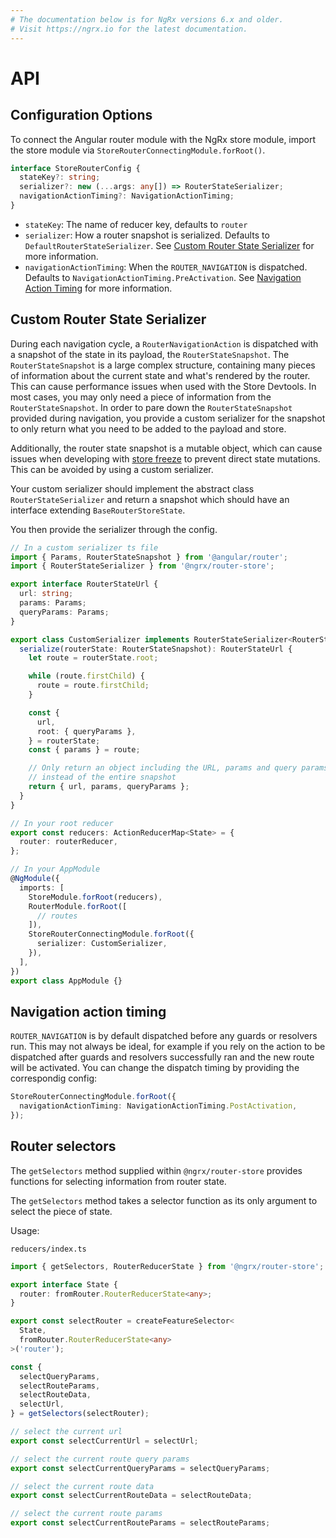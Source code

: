 ```yaml
---
# The documentation below is for NgRx versions 6.x and older.
# Visit https://ngrx.io for the latest documentation.
---
```


# API

## Configuration Options

To connect the Angular router module with the NgRx store module, import the store module via
`StoreRouterConnectingModule.forRoot()`.

```ts
interface StoreRouterConfig {
  stateKey?: string;
  serializer?: new (...args: any[]) => RouterStateSerializer;
  navigationActionTiming?: NavigationActionTiming;
}
```

- `stateKey`: The name of reducer key, defaults to `router`
- `serializer`: How a router snapshot is serialized. Defaults to `DefaultRouterStateSerializer`. See [Custom Router State Serializer](#custom-router-state-serializer) for more information.
- `navigationActionTiming`: When the `ROUTER_NAVIGATION` is dispatched. Defaults to `NavigationActionTiming.PreActivation`. See [Navigation Action Timing](#navigation-action-timing) for more information.

## Custom Router State Serializer

During each navigation cycle, a `RouterNavigationAction` is dispatched with a snapshot of the state in its payload, the `RouterStateSnapshot`. The `RouterStateSnapshot` is a large complex structure, containing many pieces of information about the current state and what's rendered by the router. This can cause performance
issues when used with the Store Devtools. In most cases, you may only need a piece of information from the `RouterStateSnapshot`. In order to pare down the `RouterStateSnapshot` provided during navigation, you provide a custom serializer for the snapshot to only return what you need to be added to the payload and store.

Additionally, the router state snapshot is a mutable object, which can cause issues when developing with [store freeze](https://github.com/brandonroberts/ngrx-store-freeze) to prevent direct state mutations. This can be avoided by using a custom serializer.

Your custom serializer should implement the abstract class `RouterStateSerializer` and return a snapshot which should have an interface extending `BaseRouterStoreState`.

You then provide the serializer through the config.

```ts
// In a custom serializer ts file
import { Params, RouterStateSnapshot } from '@angular/router';
import { RouterStateSerializer } from '@ngrx/router-store';

export interface RouterStateUrl {
  url: string;
  params: Params;
  queryParams: Params;
}

export class CustomSerializer implements RouterStateSerializer<RouterStateUrl> {
  serialize(routerState: RouterStateSnapshot): RouterStateUrl {
    let route = routerState.root;

    while (route.firstChild) {
      route = route.firstChild;
    }

    const {
      url,
      root: { queryParams },
    } = routerState;
    const { params } = route;

    // Only return an object including the URL, params and query params
    // instead of the entire snapshot
    return { url, params, queryParams };
  }
}

// In your root reducer
export const reducers: ActionReducerMap<State> = {
  router: routerReducer,
};

// In your AppModule
@NgModule({
  imports: [
    StoreModule.forRoot(reducers),
    RouterModule.forRoot([
      // routes
    ]),
    StoreRouterConnectingModule.forRoot({
      serializer: CustomSerializer,
    }),
  ],
})
export class AppModule {}
```

## Navigation action timing

`ROUTER_NAVIGATION` is by default dispatched before any guards or resolvers run. This may not always be ideal, for example if you rely on the action to be dispatched after guards and resolvers successfully ran and the new route will be activated. You can change the dispatch timing by providing the correspondig config:

```ts
StoreRouterConnectingModule.forRoot({
  navigationActionTiming: NavigationActionTiming.PostActivation,
});
```

## Router selectors

The `getSelectors` method supplied within `@ngrx/router-store` provides functions for selecting information from router state.

The `getSelectors` method takes a selector function as its only argument to select the piece of state.

Usage:

`reducers/index.ts`

```ts
import { getSelectors, RouterReducerState } from '@ngrx/router-store';

export interface State {
  router: fromRouter.RouterReducerState<any>;
}

export const selectRouter = createFeatureSelector<
  State,
  fromRouter.RouterReducerState<any>
>('router');

const {
  selectQueryParams,
  selectRouteParams,
  selectRouteData,
  selectUrl,
} = getSelectors(selectRouter);

// select the current url
export const selectCurrentUrl = selectUrl;

// select the current route query params
export const selectCurrentQueryParams = selectQueryParams;

// select the current route data
export const selectCurrentRouteData = selectRouteData;

// select the current route params
export const selectCurrentRouteParams = selectRouteParams;
```
